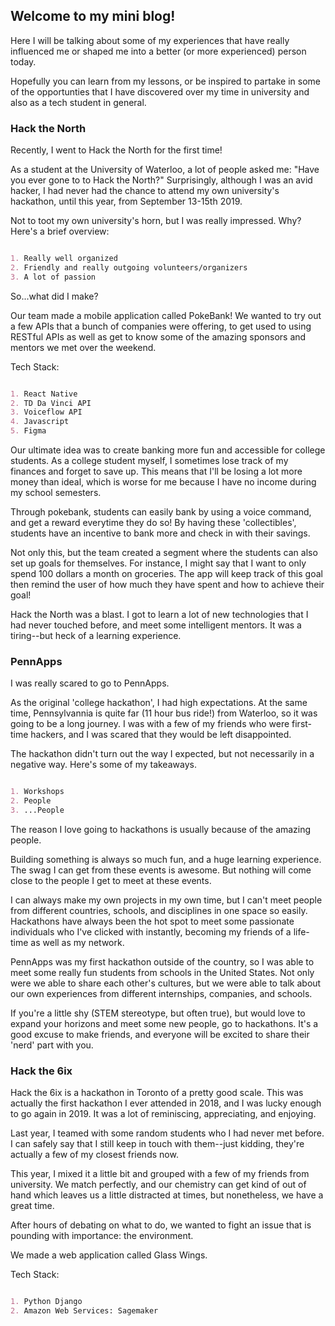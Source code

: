 ## Welcome to my mini blog!

Here I will be talking about some of my experiences that have really influenced me or shaped me into a better (or more experienced) person today. 

Hopefully you can learn from my lessons, or be inspired to partake in some of the opportunties that I have discovered over my time in university and also as a tech student in general. 

### Hack the North

Recently, I went to Hack the North for the first time!

As a student at the University of Waterloo, a lot of people asked me: "Have you ever gone to to Hack the North?"
Surprisingly, although I was an avid hacker, I had never had the chance to attend my own university's hackathon, until this year, from September 13-15th 2019. 

Not to toot my own university's horn, but I was really impressed. 
Why? Here's a brief overview:

```markdown

1. Really well organized
2. Friendly and really outgoing volunteers/organizers
3. A lot of passion 

```
So...what did I make?

Our team made a mobile application called PokeBank! We wanted to try out a few APIs that a bunch of companies were offering, to get used to using RESTful APIs as well as get to know some of the amazing sponsors and mentors we met over the weekend. 

Tech Stack:

```markdown

1. React Native
2. TD Da Vinci API
3. Voiceflow API
4. Javascript
5. Figma

```

Our ultimate idea was to create banking more fun and accessible for college students. 
As a college student myself, I sometimes lose track of my finances and forget to save up. This means that I'll be losing a lot more money than ideal, which is worse for me because I have no income during my school semesters. 

Through pokebank, students can easily bank by using a voice command, and get a reward everytime they do so! By having these 'collectibles', students have an incentive to bank more and check in with their savings. 

Not only this, but the team created a segment where the students can also set up goals for themselves. For instance, I might say that I want to only spend 100 dollars a month on groceries. The app will keep track of this goal then remind the user of how much they have spent and how to achieve their goal!

Hack the North was a blast. I got to learn a lot of new technologies that I had never touched before, and meet some intelligent mentors. It was a tiring--but heck of a learning experience.

### PennApps

I was really scared to go to PennApps. 

As the original 'college hackathon', I had high expectations. At the same time, Pennsylvannia is quite far (11 hour bus ride!) from Waterloo, so it was going to be a long journey. I was with a few of my friends who were first-time hackers, and I was scared that they would be left disappointed.

The hackathon didn't turn out the way I expected, but not necessarily in a negative way. Here's some of my takeaways. 

```markdown

1. Workshops
2. People
3. ...People

```

The reason I love going to hackathons is usually because of the amazing people. 

Building something is always so much fun, and a huge learning experience. The swag I can get from these events is awesome. But nothing will come close to the people I get to meet at these events. 

I can always make my own projects in my own time, but I can't meet people from different countries, schools, and disciplines in one space so easily. Hackathons have always been the hot spot to meet some passionate individuals who I've clicked with instantly, becoming my friends of a life-time as well as my network. 

PennApps was my first hackathon outside of the country, so I was able to meet some really fun students from schools in the United States. Not only were we able to share each other's cultures, but we were able to talk about our own experiences from different internships, companies, and schools. 

If you're a little shy (STEM stereotype, but often true), but would love to expand your horizons and meet some new people, go to hackathons. It's a good excuse to make friends, and everyone will be excited to share their 'nerd' part with you. 

### Hack the 6ix

Hack the 6ix is a hackathon in Toronto of a pretty good scale. This was actually the first hackathon I ever attended in 2018, and I was lucky enough to go again in 2019. It was a lot of reminiscing, appreciating, and enjoying. 

Last year, I teamed with some random students who I had never met before. I can safely say that I still keep in touch with them--just kidding, they're actually a few of my closest friends now. 

This year, I mixed it a little bit and grouped with a few of my friends from university. We match perfectly, and our chemistry can get kind of out of hand which leaves us a little distracted at times, but nonetheless, we have a great time. 

After hours of debating on what to do, we wanted to fight an issue that is pounding with importance: the environment. 

We made a web application called Glass Wings.


Tech Stack:

```markdown

1. Python Django
2. Amazon Web Services: Sagemaker

```

